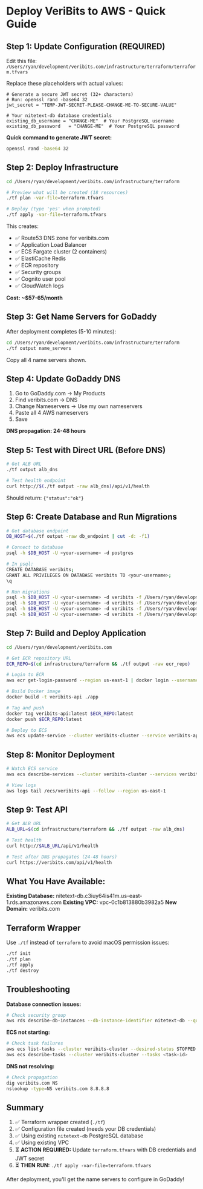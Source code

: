 # Deploy VeriBits to AWS - Quick Guide

## Step 1: Update Configuration (REQUIRED)

Edit this file: `/Users/ryan/development/veribits.com/infrastructure/terraform/terraform.tfvars`

Replace these placeholders with actual values:

```hcl
# Generate a secure JWT secret (32+ characters)
# Run: openssl rand -base64 32
jwt_secret = "TEMP-JWT-SECRET-PLEASE-CHANGE-ME-TO-SECURE-VALUE"

# Your nitetext-db database credentials
existing_db_username = "CHANGE-ME"  # Your PostgreSQL username
existing_db_password   = "CHANGE-ME"  # Your PostgreSQL password
```

**Quick command to generate JWT secret:**
```bash
openssl rand -base64 32
```

## Step 2: Deploy Infrastructure

```bash
cd /Users/ryan/development/veribits.com/infrastructure/terraform

# Preview what will be created (18 resources)
./tf plan -var-file=terraform.tfvars

# Deploy (type 'yes' when prompted)
./tf apply -var-file=terraform.tfvars
```

This creates:
- ✅ Route53 DNS zone for veribits.com
- ✅ Application Load Balancer
- ✅ ECS Fargate cluster (2 containers)
- ✅ ElastiCache Redis
- ✅ ECR repository
- ✅ Security groups
- ✅ Cognito user pool
- ✅ CloudWatch logs

**Cost: ~$57-65/month**

## Step 3: Get Name Servers for GoDaddy

After deployment completes (5-10 minutes):

```bash
cd /Users/ryan/development/veribits.com/infrastructure/terraform
./tf output name_servers
```

Copy all 4 name servers shown.

## Step 4: Update GoDaddy DNS

1. Go to GoDaddy.com → My Products
2. Find veribits.com → DNS
3. Change Nameservers → Use my own nameservers
4. Paste all 4 AWS nameservers
5. Save

**DNS propagation: 24-48 hours**

## Step 5: Test with Direct URL (Before DNS)

```bash
# Get ALB URL
./tf output alb_dns

# Test health endpoint
curl http://$(./tf output -raw alb_dns)/api/v1/health
```

Should return: `{"status":"ok"}`

## Step 6: Create Database and Run Migrations

```bash
# Get database endpoint
DB_HOST=$(./tf output -raw db_endpoint | cut -d: -f1)

# Connect to database
psql -h $DB_HOST -U <your-username> -d postgres

# In psql:
CREATE DATABASE veribits;
GRANT ALL PRIVILEGES ON DATABASE veribits TO <your-username>;
\q

# Run migrations
psql -h $DB_HOST -U <your-username> -d veribits -f /Users/ryan/development/veribits.com/db/migrations/001_initial_schema.sql
psql -h $DB_HOST -U <your-username> -d veribits -f /Users/ryan/development/veribits.com/db/migrations/002_additional_tools.sql
psql -h $DB_HOST -U <your-username> -d veribits -f /Users/ryan/development/veribits.com/db/migrations/003_file_magic_table.sql
psql -h $DB_HOST -U <your-username> -d veribits -f /Users/ryan/development/veribits.com/db/migrations/004_file_signature_table.sql
```

## Step 7: Build and Deploy Application

```bash
cd /Users/ryan/development/veribits.com

# Get ECR repository URL
ECR_REPO=$(cd infrastructure/terraform && ./tf output -raw ecr_repo)

# Login to ECR
aws ecr get-login-password --region us-east-1 | docker login --username AWS --password-stdin $ECR_REPO

# Build Docker image
docker build -t veribits-api ./app

# Tag and push
docker tag veribits-api:latest $ECR_REPO:latest
docker push $ECR_REPO:latest

# Deploy to ECS
aws ecs update-service --cluster veribits-cluster --service veribits-api --force-new-deployment --region us-east-1
```

## Step 8: Monitor Deployment

```bash
# Watch ECS service
aws ecs describe-services --cluster veribits-cluster --services veribits-api --region us-east-1

# View logs
aws logs tail /ecs/veribits-api --follow --region us-east-1
```

## Step 9: Test API

```bash
# Get ALB URL
ALB_URL=$(cd infrastructure/terraform && ./tf output -raw alb_dns)

# Test health
curl http://$ALB_URL/api/v1/health

# Test after DNS propagates (24-48 hours)
curl https://veribits.com/api/v1/health
```

## What You Have Available:

**Existing Database:** nitetext-db.c3iuy64is41m.us-east-1.rds.amazonaws.com
**Existing VPC:** vpc-0c1b813880b3982a5
**New Domain:** veribits.com

## Terraform Wrapper

Use `./tf` instead of `terraform` to avoid macOS permission issues:
```bash
./tf init
./tf plan
./tf apply
./tf destroy
```

## Troubleshooting

**Database connection issues:**
```bash
# Check security group
aws rds describe-db-instances --db-instance-identifier nitetext-db --query 'DBInstances[0].VpcSecurityGroups'
```

**ECS not starting:**
```bash
# Check task failures
aws ecs list-tasks --cluster veribits-cluster --desired-status STOPPED
aws ecs describe-tasks --cluster veribits-cluster --tasks <task-id>
```

**DNS not resolving:**
```bash
# Check propagation
dig veribits.com NS
nslookup -type=NS veribits.com 8.8.8.8
```

## Summary

1. ✅ Terraform wrapper created (`./tf`)
2. ✅ Configuration file created (needs your DB credentials)
3. ✅ Using existing `nitetext-db` PostgreSQL database
4. ✅ Using existing VPC
5. ⏳ **ACTION REQUIRED:** Update `terraform.tfvars` with DB credentials and JWT secret
6. ⏳ **THEN RUN:** `./tf apply -var-file=terraform.tfvars`

After deployment, you'll get the name servers to configure in GoDaddy!
